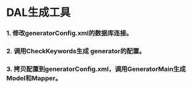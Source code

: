 # DAL生成工具

### 1. 修改generatorConfig.xml的数据库连接。
### 2. 调用CheckKeywords生成 generator的配置。
### 3. 拷贝配置到generatorConfig.xml，调用GeneratorMain生成Model和Mapper。
